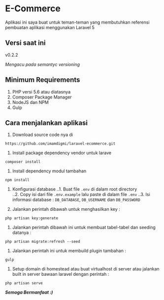 # E-Commerce
Aplikasi ini saya buat untuk teman-teman yang membutuhkan referensi pembuatan aplikasi menggunakan Laravel 5

## Versi saat ini
v0.2.2

_Mengacu pada semantyc versioning_

## Minimum Requirements
1. PHP versi 5.6 atau diatasnya
2. Composer Package Manager
3. NodeJS dan NPM
4. Gulp

## Cara menjalankan aplikasi
1. Download source code nya di
```
https://github.com/imamdigmi/laravel-ecommerce.git
```

1. Install package dependency vendor untuk larave
```
composer install
```

1. Install dependency modul tambahan
```
npm install
```

1. Konfigurasi database
..1. Buat file `.env` di dalam root directory  
..2. Copy isi dari file `.env.example` lalu paste di dalam file `.env`
..3. Isi informasi database : `DB_DATABASE`, `DB_USERNAME` dan `DB_PASSWORD`

1. Jalankan perintah dibawah untuk menghasilkan key :
```
php artisan key:generate
```

1. Jalankan perintah dibawah ini untuk membuat tabel-tabel dan seeding datanya :
```
php artisan migrate:refresh --seed
```

1. Jalankan perintah ini untuk membuild plugin tambahan :
```
gulp
```

1. Setup domain di homestead atau buat virtualhost di server atau jalankan built in server bawaan laravel dengan perintah :
```
php artisan serve
```

**_Semoga Bermanfaat :)_**